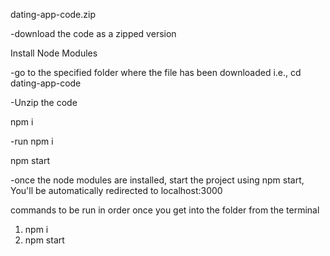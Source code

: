dating-app-code.zip

-download the code as a zipped version

Install Node Modules

-go to the specified folder where the file has been downloaded i.e., cd dating-app-code

-Unzip the code

npm i

-run npm i

npm start

-once the node modules are installed, start the project using npm start, You'll be automatically redirected to localhost:3000

commands to be run in order once you get into the folder from the terminal

1. npm i
2. npm start

